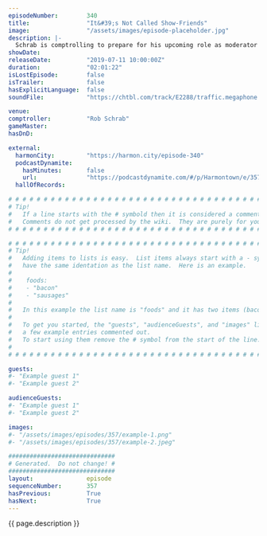 ```yaml
---
episodeNumber:        340
title:                "It&#39;s Not Called Show-Friends"
image:                "/assets/images/episode-placeholder.jpg"
description: |-
  Schrab is comptrolling to prepare for his upcoming role as moderator of the Comic-Con Rick & Morty Panel. But Jeff's still here, and without a podium, not-quite fitting into the seats on the stage. Listen now and gain the inside track on such topics as Jaws 4, Bees, and people who shower excessively: probably...
showDate:             
releaseDate:          "2019-07-11 10:00:00Z"
duration:             "02:01:22"
isLostEpisode:        false
isTrailer:            false
hasExplicitLanguage:  false
soundFile:            "https://chtbl.com/track/E2288/traffic.megaphone.fm/STA3629706360.mp3"

venue:                
comptroller:          "Rob Schrab"
gameMaster:           
hasDnD:               

external:
  harmonCity:         "https://harmon.city/episode-340"
  podcastDynamite:
    hasMinutes:       false
    url:              "https://podcastdynamite.com/#/p/Harmontown/e/357/340"
  hallOfRecords:      

# # # # # # # # # # # # # # # # # # # # # # # # # # # # # # # # # # # # # # # # # # # # #
# Tip!
#   If a line starts with the # symbold then it is considered a comment.
#   Comments do not get processed by the wiki.  They are purely for your information.
# # # # # # # # # # # # # # # # # # # # # # # # # # # # # # # # # # # # # # # # # # # # #

# # # # # # # # # # # # # # # # # # # # # # # # # # # # # # # # # # # # # # # # # # # # #
# Tip!
#   Adding items to lists is easy.  List items always start with a - symbol and have
#   have the same identation as the list name.  Here is an example.
#
#    foods:
#    - "bacon"
#    - "sausages"
#
#   In this example the list name is "foods" and it has two items (bacon, and sausages).
#
#   To get you started, the "guests", "audienceGuests", and "images" lists below have
#   a few example entries commented out.
#   To start using them remove the # symbol from the start of the line.
#
# # # # # # # # # # # # # # # # # # # # # # # # # # # # # # # # # # # # # # # # # # # # #

guests:
#- "Example guest 1"
#- "Example guest 2"

audienceGuests:
#- "Example guest 1"
#- "Example guest 2"

images:
#- "/assets/images/episodes/357/example-1.png"
#- "/assets/images/episodes/357/example-2.jpeg"

##############################
# Generated.  Do not change! #
##############################
layout:               episode
sequenceNumber:       357
hasPrevious:          True
hasNext:              True
---
```


<!-- The episode description will be rendered here -->
{{ page.description }}

<!-- Add your content BELOW here -->
<!-- vvvvvvvvvvvvvvvvvvvvvvvvvvv -->




<!-- ^^^^^^^^^^^^^^^^^^^^^^^^^^^ -->
<!-- Add your content ABOVE here -->

<!-- The episode gallery will be rendered here -->